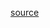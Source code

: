 [source](https://learn.deeplearning.ai/courses/build-llm-apps-with-langchain-js/lesson/2/building-blocks)